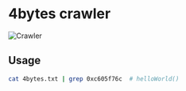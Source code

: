 # 4bytes crawler

![Crawler](https://github.com/WcatID/4bytes/actions/workflows/crawler.yml/badge.svg)


## Usage

```bash
cat 4bytes.txt | grep 0xc605f76c  # helloWorld()
```